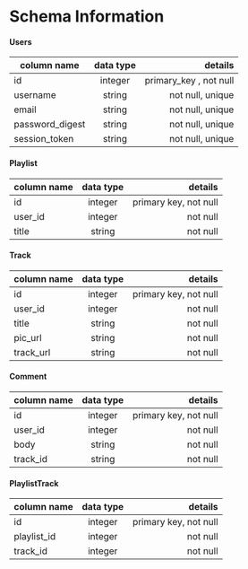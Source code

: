 # Schema Information

#### Users
| column name        | 	data type	       |details   |
| ------------- |:-------------:| -----:|
| id      | integer |   primary_key , not null|
| username      | string      |not null, unique |
| email | string      | not null, unique|
| password_digest | string     |    not null, unique|
| session_token | string     |    not null, unique|
<!--
### Follow
| column name        | 	data type	       |details   |
| ------------- |:-------------:| -----:|
| id      | integer |  primary key, not null |
| follower_id      | integer      |   not null |
| followed_id      | integer      |   not null | -->

<!--

#### Likes
| column name        | 	data type	       |details   |
| ------------- |:-------------:| -----:|
| id      | integer | primary key, not null |
| user_id      | integer |  not null |
| song_id      | integer      |   not null | -->

#### Playlist
| column name        | 	data type	       |details   |
| ------------- |:-------------:| -----:|
| id      | integer | primary key, not null |
| user_id      | integer |  not null |
| title      | string      |   not null |

#### Track
| column name        | 	data type	       |details   |
| ------------- |:-------------:| -----:|
| id      | integer | primary key, not null |
| user_id      | integer |  not null |
| title      | string      |   not null |
| pic_url      | string      |   not null |
| track_url      | string      |   not null |



#### Comment
| column name        | 	data type	       |details   |
| ------------- |:-------------:| -----:|
| id      | integer | primary key, not null |
| user_id      | integer |  not null |
| body      | string      |   not null |
| track_id      | string      |   not null |


#### PlaylistTrack

| column name        | 	data type	       |details   |
| ------------- |:-------------:| -----:|
| id      | integer | primary key, not null |
| playlist_id     | integer |  not null |
| track_id      | integer      |   not null |
